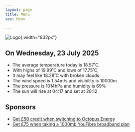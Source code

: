 ```yaml
---
layout: page
title: Menu
seo: Menu

---
```


![Logo](/images/logo.jpg){:width="832px"}

<!-- weather_marker starts -->
## On Wednesday, 23 July 2025

- The average temperature today is 18.57˚C,
- With highs of 19.99˚C and lows of 17.75˚C,
- It may feel like 18.28˚C with broken clouds
- The wind speed is 1.54m/s and visibility is 10000m
- The pressure is 1014hPa and humidity is 69%
- The sun will rise at 04:17 and set at 20:12

<!-- weather_marker ends -->

## Sponsors

- [Get £50 credit when switching to Octopus Energy](https://bit.ly/3oD1nnS)
- [Get £75 when taking a 1000mb YouFibre broadband plan](https://aklam.io/91zWhU?)
